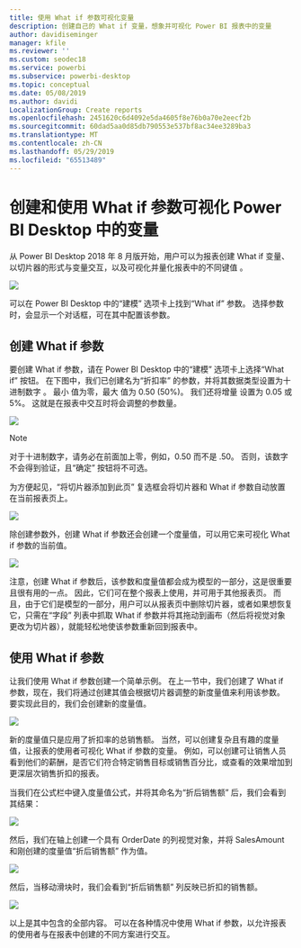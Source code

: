 ```yaml
---
title: 使用 What if 参数可视化变量
description: 创建自己的 What if 变量，想象并可视化 Power BI 报表中的变量
author: davidiseminger
manager: kfile
ms.reviewer: ''
ms.custom: seodec18
ms.service: powerbi
ms.subservice: powerbi-desktop
ms.topic: conceptual
ms.date: 05/08/2019
ms.author: davidi
LocalizationGroup: Create reports
ms.openlocfilehash: 2451620c6d4092e5da4605f8e76b0a70e2eecf2b
ms.sourcegitcommit: 60dad5aa0d85db790553e537bf8ac34ee3289ba3
ms.translationtype: MT
ms.contentlocale: zh-CN
ms.lasthandoff: 05/29/2019
ms.locfileid: "65513489"
---
```

# <a name="create-and-use-a-what-if-parameter-to-visualize-variables-in-power-bi-desktop"></a>创建和使用 What if 参数可视化 Power BI Desktop 中的变量
从 Power BI Desktop 2018 年 8 月版开始，用户可以为报表创建 What if 变量、以切片器的形式与变量交互，以及可视化并量化报表中的不同键值   。

![](media/desktop-what-if/what-if_01.png)

可以在 Power BI Desktop  中的“建模”  选项卡上找到“What if”  参数。 选择参数时，会显示一个对话框，可在其中配置该参数。

## <a name="creating-a-what-if-parameter"></a>创建 What if 参数
要创建 What if  参数，请在 Power BI Desktop  中的“建模”  选项卡上选择“What if”  按钮。 在下图中，我们已创建名为“折扣率”  的参数，并将其数据类型设置为十进制数字  。 最小  值为零，最大  值为 0.50 (50%)。 我们还将增量  设置为 0.05 或 5%。 这就是在报表中交互时将会调整的参数量。

![](media/desktop-what-if/what-if_02.png)

> [!NOTE]
> 对于十进制数字，请务必在前面加上零，例如，0.50 而不是 .50。 否则，该数字不会得到验证，且“确定”  按钮将不可选。
> 
> 

为方便起见，“将切片器添加到此页”  复选框会将切片器和 What if  参数自动放置在当前报表页上。

![](media/desktop-what-if/what-if_03.png)

除创建参数外，创建 What if  参数还会创建一个度量值，可以用它来可视化 What if  参数的当前值。

![](media/desktop-what-if/what-if_04.png)

注意，创建 What if  参数后，该参数和度量值都会成为模型的一部分，这是很重要且很有用的一点。 因此，它们可在整个报表上使用，并可用于其他报表页。 而且，由于它们是模型的一部分，用户可以从报表页中删除切片器，或者如果想恢复它，只需在“字段”  列表中抓取 What if  参数并将其拖动到画布（然后将视觉对象更改为切片器），就能轻松地使该参数重新回到报表中。

## <a name="using-a-what-if-parameter"></a>使用 What if 参数
让我们使用 What if  参数创建一个简单示例。 在上一节中，我们创建了 What if  参数，现在，我们将通过创建其值会根据切片器调整的新度量值来利用该参数。 要实现此目的，我们会创建新的度量值。

![](media/desktop-what-if/what-if_05.png)

新的度量值只是应用了折扣率的总销售额。 当然，可以创建复杂且有趣的度量值，让报表的使用者可视化 What if  参数的变量。 例如，可以创建可让销售人员看到他们的薪酬，是否它们符合特定销售目标或销售百分比，或查看的效果增加到更深层次销售折扣的报表。

当我们在公式栏中键入度量值公式，并将其命名为“折后销售额”  后，我们会看到其结果：

![](media/desktop-what-if/what-if_06.png)

然后，我们在轴上创建一个具有 OrderDate  的列视觉对象，并将 SalesAmount  和刚创建的度量值“折后销售额”  作为值。

![](media/desktop-what-if/what-if_07.png)

然后，当移动滑块时，我们会看到“折后销售额”  列反映已折扣的销售额。

![](media/desktop-what-if/what-if_08.png)

以上是其中包含的全部内容。 可以在各种情况中使用 What if  参数，以允许报表的使用者与在报表中创建的不同方案进行交互。

